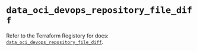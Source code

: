 # `data_oci_devops_repository_file_diff`

Refer to the Terraform Registory for docs: [`data_oci_devops_repository_file_diff`](https://registry.terraform.io/providers/oracle/oci/6.18.0/docs/data-sources/devops_repository_file_diff).
